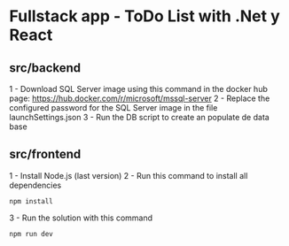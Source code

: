 # Fullstack app - ToDo List with .Net y React

## src/backend
1 - Download SQL Server image using this command in the docker hub page: https://hub.docker.com/r/microsoft/mssql-server
2 - Replace the configured password for the SQL Server image in the file launchSettings.json
3 - Run the DB script to create an populate de data base

## src/frontend
1 - Install Node.js (last version)
2 - Run this command to install all dependencies
```
npm install
```
3 - Run the solution with this command
```
npm run dev
```

